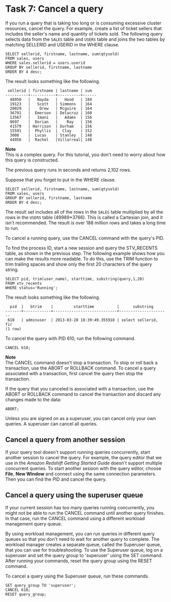 # Task 7: Cancel a query<a name="cancel_query"></a>

If you run a query that is taking too long or is consuming excessive cluster resources, cancel the query\. For example, create a list of ticket sellers that includes the seller's name and quantity of tickets sold\. The following query selects data from the `SALES` table and `USERS` table and joins the two tables by matching SELLERID and USERID in the WHERE clause\.

```
SELECT sellerid, firstname, lastname, sum(qtysold)
FROM sales, users
WHERE sales.sellerid = users.userid
GROUP BY sellerid, firstname, lastname
ORDER BY 4 desc;
```

The result looks something like the following\.

```
 sellerid | firstname | lastname | sum
----------+-----------+----------+------
  48950   |   Nayda   |   Hood   | 184
  19123   |   Scott   | Simmons  | 164
  20029   |    Drew   | Mcguire  | 164
  36791   |  Emerson  | Delacruz | 160
  13567   |   Imani   |   Adams  | 156
  9697    |  Dorian   |    Ray   | 156
  41579   | Harrison  | Durham   | 156
  15591   |  Phyllis  |  Clay    | 152
  3008    |  Lucas    | Stanley  | 148
  44956   |  Rachel   |Villarreal| 148
```

**Note**  
This is a complex query\. For this tutorial, you don't need to worry about how this query is constructed\.

The previous query runs in seconds and returns 2,102 rows\.

Suppose that you forget to put in the WHERE clause\.

```
SELECT sellerid, firstname, lastname, sum(qtysold)
FROM sales, users
GROUP BY sellerid, firstname, lastname
ORDER BY 4 desc;
```

The result set includes all of the rows in the `SALES` table multiplied by all the rows in the `USERS` table \(49989\*3766\)\. This is called a Cartesian join, and it isn't recommended\. The result is over 188 million rows and takes a long time to run\.

To cancel a running query, use the CANCEL command with the query's PID\.

To find the process ID, start a new session and query the STV\_RECENTS table, as shown in the previous step\. The following example shows how you can make the results more readable\. To do this, use the TRIM function to trim trailing spaces and show only the first 20 characters of the query string\.

```
SELECT pid, trim(user_name), starttime, substring(query,1,20) 
FROM stv_recents
WHERE status='Running';
```

The result looks something like the following\.

```
  pid  |   btrim    |         starttime          |      substring
-------+------------+----------------------------+----------------------
 610   | adminuser  | 2013-03-28 18:39:49.355918 | select sellerid, fir
(1 row)
```

To cancel the query with PID 610, run the following command\.

```
CANCEL 610;
```

**Note**  
The CANCEL command doesn't stop a transaction\. To stop or roll back a transaction, use the ABORT or ROLLBACK command\. To cancel a query associated with a transaction, first cancel the query then stop the transaction\.

If the query that you canceled is associated with a transaction, use the ABORT or ROLLBACK command to cancel the transaction and discard any changes made to the data:

```
ABORT;
```

Unless you are signed on as a superuser, you can cancel only your own queries\. A superuser can cancel all queries\.

## Cancel a query from another session<a name="cancel_query-cancel-a-query-from-another-session"></a>

If your query tool doesn't support running queries concurrently, start another session to cancel the query\. For example, the query editor that we use in the *Amazon Redshift Getting Started Guide* doesn't support multiple concurrent queries\. To start another session with the query editor, choose **File**, **New Window** and connect using the same connection parameters\. Then you can find the PID and cancel the query\. 

## Cancel a query using the superuser queue<a name="cancel_query-cancel-a-query-using-the-superuser-queue"></a>

If your current session has too many queries running concurrently, you might not be able to run the CANCEL command until another query finishes\. In that case, run the CANCEL command using a different workload management query queue\.

By using workload management, you can run queries in different query queues so that you don't need to wait for another query to complete\. The workload manager creates a separate queue, called the Superuser queue, that you can use for troubleshooting\. To use the Superuser queue, log on a superuser and set the query group to 'superuser' using the SET command\. After running your commands, reset the query group using the RESET command\.

To cancel a query using the Superuser queue, run these commands\.

```
SET query_group TO 'superuser';
CANCEL 610;
RESET query_group;
```